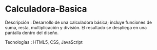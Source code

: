 # Calculadora-Basica

Descripción : Desarrollo de una calculadora básica; 
 incluye funciones de suma, resta, multiplicación y división.
 El resultado se despliega en una pantalla dentro del diseño.

Tecnologías : HTML5, CSS, JavaScript
